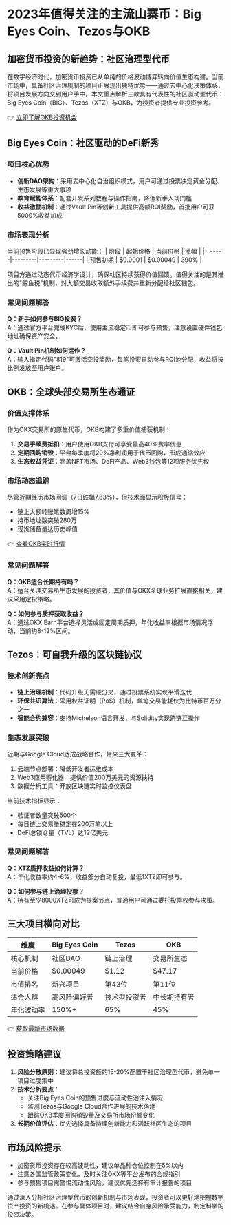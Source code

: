 # 2023年值得关注的主流山寨币：Big Eyes Coin、Tezos与OKB

## 加密货币投资的新趋势：社区治理型代币

在数字经济时代，加密货币投资已从单纯的价格波动博弈转向价值生态构建。当前市场中，具备社区治理机制的项目正展现出独特优势——通过去中心化决策体系，将项目发展方向交到用户手中。本文重点解析三款具有代表性的社区驱动型代币：Big Eyes Coin（BIG）、Tezos（XTZ）与OKB，为投资者提供专业投资参考。

👉 [立即了解OKB投资机会](https://bit.ly/okx_welcome)

## Big Eyes Coin：社区驱动的DeFi新秀

### 项目核心优势
- **创新DAO架构**：采用去中心化自治组织模式，用户可通过投票决定资金分配、生态发展等重大事项
- **教育赋能体系**：配套开发系列教程与操作指南，降低新手入场门槛
- **收益激励机制**：通过Vault Pin等创新工具提供高额ROI奖励，首批用户可获5000%收益加成

### 市场表现分析
当前预售阶段已显现强劲增长动能：
| 阶段 | 起始价格 | 当前价格 | 涨幅 |
|-------|---------|---------|------|
| 预售初期 | $0.0001 | $0.00049 | 390% |

项目方通过动态代币经济学设计，确保社区持续获得价值回馈。值得关注的是其推出的"鲸鱼税"机制，对大额交易收取额外手续费并重新分配给社区钱包。

### 常见问题解答
**Q：新手如何参与BIG投资？**  
A：通过官方平台完成KYC后，使用主流稳定币即可参与预售，注意设置硬件钱包地址确保资产安全。

**Q：Vault Pin机制如何运作？**  
A：输入指定代码"819"可激活空投奖励，每笔投资自动参与ROI池分配，收益将按比例发放至用户账户。

## OKB：全球头部交易所生态通证

### 价值支撑体系
作为OKX交易所的原生代币，OKB构建了多重价值捕获机制：
1. **交易手续费抵扣**：用户使用OKB支付可享受最高40%费率优惠
2. **定期回购销毁**：平台每季度将20%净利润用于代币回购，形成通缩效应
3. **生态权益凭证**：涵盖NFT市场、DeFi产品、Web3钱包等12项服务优先权

### 市场动态追踪
尽管近期经历市场回调（7日跌幅7.83%），但技术面显示积极信号：
- 链上大额转账笔数周增15%
- 持币地址数突破280万
- 现货储备量达历史峰值

👉 [查看OKB实时行情](https://bit.ly/okx_welcome)

### 常见问题解答
**Q：OKB适合长期持有吗？**  
A：适合关注交易所生态发展的投资者，其价值与OKX全球业务扩展直接相关，建议采用定投策略。

**Q：如何参与质押获取收益？**  
A：通过OKX Earn平台选择灵活或固定周期质押，年化收益率根据市场情况浮动，当前约8-12%区间。

## Tezos：可自我升级的区块链协议

### 技术创新亮点
- **链上治理机制**：代码升级无需硬分叉，通过投票系统实现平滑迭代
- **环保共识算法**：采用权益证明（PoS）机制，单笔交易能耗仅为比特币百万分之一
- **智能合约兼容**：支持Michelson语言开发，与Solidity实现跨链互操作

### 生态发展突破
近期与Google Cloud达成战略合作，带来三大变革：
1. 云端节点部署：降低开发者运维成本
2. Web3应用孵化器：提供价值200万美元的资源扶持
3. 数据分析工具：开放区块链实时监控仪表盘

当前技术指标显示：
- 验证者数量突破500个
- 每日链上交易量稳定在200万笔以上
- DeFi总锁仓量（TVL）达12亿美元

### 常见问题解答
**Q：XTZ质押收益如何计算？**  
A：年化收益率约4-6%，收益部分自动复投，最低1XTZ即可参与。

**Q：如何参与链上治理投票？**  
A：持有至少8000XTZ可成为提案节点，普通用户可通过委托投票权参与决策。

## 三大项目横向对比

| 维度        | Big Eyes Coin | Tezos        | OKB          |
|-----------|-------------|-------------|-------------|
| 核心机制    | 社区DAO      | 链上治理      | 交易所生态    |
| 当前价格    | $0.00049     | $1.12        | $47.17       |
| 市值排名    | 新兴项目      | 第43位       | 第11位       |
| 适合人群    | 高风险偏好者   | 技术型投资者   | 中长期持有者   |
| 年化波动率   | 150%+       | 65%         | 45%          |

👉 [获取最新市场数据](https://bit.ly/okx_welcome)

## 投资策略建议

1. **风险分散原则**：建议将总投资额的15-20%配置于社区治理型代币，避免单一项目过度集中
2. **技术分析要点**：
   - 关注Big Eyes Coin的预售进度与流动性池注入情况
   - 监测Tezos与Google Cloud合作进展的技术落地
   - 跟踪OKB季度回购销毁量及交易所市场份额变化
3. **长期价值评估**：优先选择具备持续创新能力和活跃社区生态的项目

## 市场风险提示
- 加密货币投资存在较高波动性，建议单品种仓位控制在5%以内
- 注意各国监管政策变化，及时关注OKX等平台发布的合规指引
- 参与预售项目需警惕流动性风险，建议优先选择有审计报告的项目

通过深入分析社区治理型代币的创新机制与市场表现，投资者可以更好地把握数字资产投资的新机遇。在参与具体项目时，建议结合自身风险承受能力，制定科学的投资决策。